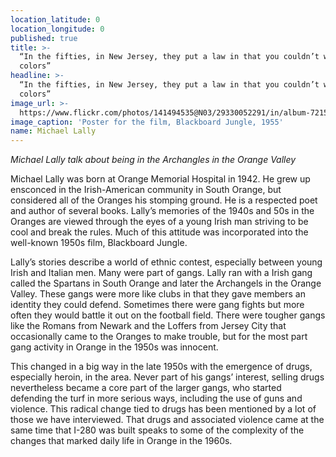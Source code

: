 ```yaml
---
location_latitude: 0
location_longitude: 0
published: true
title: >-
  “In the fifties, in New Jersey, they put a law in that you couldn’t wear gang
  colors” 
headline: >-
  “In the fifties, in New Jersey, they put a law in that you couldn’t wear gang
  colors” 
image_url: >-
  https://www.flickr.com/photos/141494535@N03/29330052291/in/album-72157673225101106/
image_caption: 'Poster for the film, Blackboard Jungle, 1955'
name: Michael Lally
---
```

_Michael Lally talk about being in the Archangles in the Orange Valley_  

Michael Lally was born at Orange Memorial Hospital in 1942. He grew up ensconced in the Irish-American community in South Orange, but considered all of the Oranges his stomping ground. He is a respected poet and author of several books. Lally’s memories of the 1940s and 50s in the Oranges are viewed through the eyes of a young Irish man striving to be cool and break the rules. Much of this attitude was incorporated into the well-known 1950s film, Blackboard Jungle. 

Lally’s stories describe a world of ethnic contest, especially between young Irish and Italian men. Many were part of gangs. Lally ran with a Irish gang called the Spartans in South Orange and later the Archangels in the Orange Valley. These gangs were more like clubs in that they gave members an identity they could defend. Sometimes there were gang fights but more often they would battle it out on the football field. There were tougher gangs like the Romans from Newark and the Loffers from Jersey City that occasionally came to the Oranges to make trouble, but for the most part gang activity in Orange in the 1950s was innocent.

This changed in a big way in the late 1950s with the emergence of drugs, especially heroin, in the area. Never part of his gangs’ interest, selling drugs nevertheless became a core part of the larger gangs, who started defending the turf in more serious ways, including the use of guns and violence. This radical change tied to drugs has been mentioned by a lot of those we have interviewed. That drugs and associated violence  came at the same time that I-280 was built speaks to some of the complexity of the changes that marked daily life in Orange in the 1960s.


